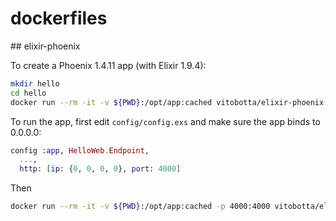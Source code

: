 # dockerfiles

## elixir-phoenix

To create a Phoenix 1.4.11 app (with Elixir 1.9.4):

```bash
mkdir hello
cd hello
docker run --rm -it -v ${PWD}:/opt/app:cached vitobotta/elixir-phoenix:1.9.4-1.4.11 mix phx.new /opt/app --module Hello
```

To run the app, first edit `config/config.exs` and make sure the app binds to 0.0.0.0:

```elixir
config :app, HelloWeb.Endpoint,
  ...,
  http: [ip: {0, 0, 0, 0}, port: 4000]
```

Then

```bash
docker run --rm -it -v ${PWD}:/opt/app:cached -p 4000:4000 vitobotta/elixir-phoenix:1.9.4-1.4.11 mix phx.server
```